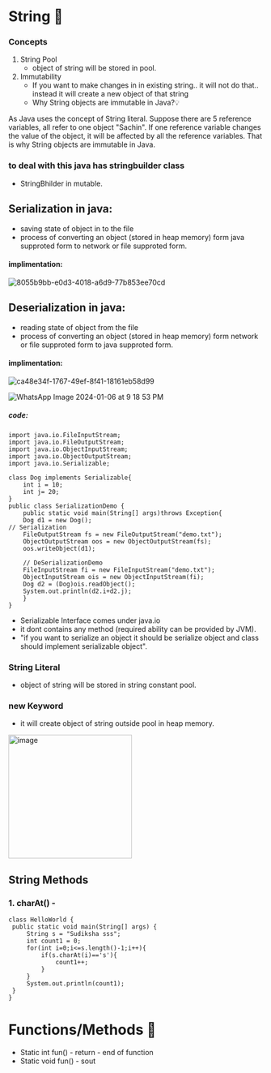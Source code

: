 # String 🚀

### Concepts
1. String Pool
   - object of string will be stored in pool.
2. Immutability
   - If you want to make changes in in existing string.. it will not do that.. instead it will create a new object of that string
   - Why String objects are immutable in Java?💡
     
As Java uses the concept of String literal. Suppose there are 5 reference variables, all refer to one object "Sachin". If one reference variable changes the value of the object, it will be affected by all the reference variables. That is why String objects are immutable in Java.
  
### to deal with this java has stringbuilder class
- StringBhilder in mutable.


## Serialization in java:

- saving state of object in to the file
- process of converting an object (stored in heap memory) form java supproted form to network or file supproted form.
#### implimentation:

![8055b9bb-e0d3-4018-a6d9-77b853ee70cd](https://github.com/aishwarya0714/Daily-Preparation-/assets/136805991/a33d9623-4883-4a89-b17b-a39ea2a1a45b)

## Deserialization in java:

- reading state of object from the file
- process of converting an object (stored in heap memory) form network or file supproted form to java supproted form.
#### implimentation:

![ca48e34f-1767-49ef-8f41-18161eb58d99](https://github.com/aishwarya0714/Daily-Preparation-/assets/136805991/3fbc81a6-a699-48a2-87f8-d72769b68498)



![WhatsApp Image 2024-01-06 at 9 18 53 PM](https://github.com/aishwarya0714/Daily-Preparation-/assets/136805991/00556cf8-91be-4c69-8ba3-4bdd6a04d759)

##### code:

```
import java.io.FileInputStream;
import java.io.FileOutputStream;
import java.io.ObjectInputStream;
import java.io.ObjectOutputStream;
import java.io.Serializable;

class Dog implements Serializable{
    int i = 10;
    int j= 20;
}
public class SerializationDemo {
    public static void main(String[] args)throws Exception{
    Dog d1 = new Dog();
// Serialization
    FileOutputStream fs = new FileOutputStream("demo.txt");
    ObjectOutputStream oos = new ObjectOutputStream(fs);
    oos.writeObject(d1);

    // DeSerializationDemo
    FileInputStream fi = new FileInputStream("demo.txt");
    ObjectInputStream ois = new ObjectInputStream(fi);
    Dog d2 = (Dog)ois.readObject();
    System.out.println(d2.i+d2.j);
    }
}

```

- Serializable Interface comes under java.io
- it dont contains any method (required ability can be provided by JVM).
- "if you want to serialize an object it should be serialize object and class should implement serializable object".


### String Literal
- object of string will be stored in string constant pool.

### new Keyword
- it will create object of string outside pool in heap memory.

<img width="244" alt="image" src="https://github.com/aishwarya0714/Daily-Preparation-/assets/136805991/2d5f1597-1e00-4d41-a6fa-f51d8cb5674f">

## String Methods

### 1. charAt() - 
   ```
class HelloWorld {
    public static void main(String[] args) {
        String s = "Sudiksha sss";
        int count1 = 0;
        for(int i=0;i<=s.length()-1;i++){
            if(s.charAt(i)=='s'){
                count1++;
            }
        }
        System.out.println(count1);     
    }
} 
```
# Functions/Methods 🚀
- Static int fun() - return - end of function
- Static void fun() - sout 
